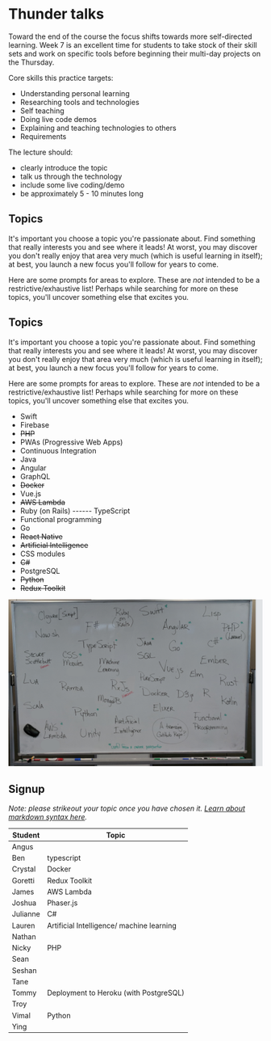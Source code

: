 # Thunder talks

Toward the end of the course the focus shifts towards more self-directed learning. Week 7 is an excellent time for students to take stock of their skill sets and work on specific tools before beginning their multi-day projects on the Thursday.

Core skills this practice targets:

 - Understanding personal learning
 - Researching tools and technologies
 - Self teaching
 - Doing live code demos
 - Explaining and teaching technologies to others
 - Requirements

The lecture should:

 - clearly introduce the topic
 - talk us through the technology
 - include some live coding/demo
 - be approximately 5 - 10 minutes long

## Topics

It's important you choose a topic you're passionate about. Find something that really interests you and see where it leads! At worst, you may discover you don't really enjoy that area very much (which is useful learning in itself); at best, you launch a new focus you'll follow for years to come.

Here are some prompts for areas to explore. These are _not_ intended to be a restrictive/exhaustive list! Perhaps while searching for more on these topics, you'll uncover something else that excites you.

## Topics

It's important you choose a topic you're passionate about. Find something that really interests you and see where it leads! At worst, you may discover you don't really enjoy that area very much (which is useful learning in itself); at best, you launch a new focus you'll follow for years to come.

Here are some prompts for areas to explore. These are _not_ intended to be a restrictive/exhaustive list! Perhaps while searching for more on these topics, you'll uncover something else that excites you.

- Swift
- Firebase
- ~~PHP~~
- PWAs (Progressive Web Apps)
- Continuous Integration
- Java
- Angular
- GraphQL
- ~~Docker~~
- Vue.js
- ~~AWS Lambda~~
- Ruby (on Rails)
------ TypeScript
- Functional programming
- Go
- ~~React Native~~
- ~~Artificial Intelligence~~
- CSS modules
- ~~C#~~
- PostgreSQL 
- ~~Python~~
- ~~Redux Toolkit~~

![](more-topic-prompts.png)


## Signup

*Note: please strikeout your topic once you have chosen it. [Learn about markdown syntax here](https://github.com/adam-p/markdown-here/wiki/Markdown-Cheatsheet#emphasis).*

Student    | Topic
-----------|-------------------
| Angus    |                  |      
| Ben      |      typescript  |                                        
| Crystal  |    Docker              |                    
| Goretti  |Redux Toolkit     |                    
| James    | AWS Lambda       |                    
| Joshua   |Phaser.js                  |                    
| Julianne |    C#            |                    
| Lauren   |Artificial Intelligence/ machine learning|                   
| Nathan   |                  |                    
| Nicky    |      PHP         |                  
| Sean     |                  |                  
| Seshan   |                  |                  
| Tane     |                  |                  
| Tommy    | Deployment to Heroku (with PostgreSQL) |                  
| Troy     |                  |                 
| Vimal    |    Python        |                 
| Ying     |                  |                 

